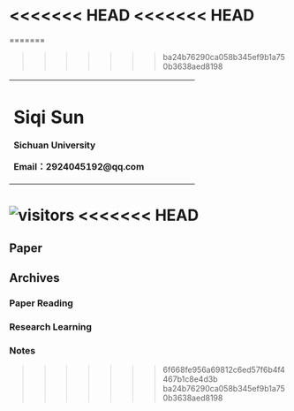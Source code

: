 <<<<<<< HEAD
<<<<<<< HEAD
=======
=======
>>>>>>> ba24b76290ca058b345ef9b1a750b3638aed8198
<table border="0">
  <tr>
    <td width="75%">
      <h1>Siqi Sun</h1>
      <p><b>Sichuan University</b></p>
      <p><b>Email：2924045192@qq.com</b></p>
    </td>
  </tr>
</table>

<!-- ![Github Stats](https://github-readme-stats.vercel.app/api?username=sunsiqi26&show_icons=true&theme=dark&count_private=true)
![Most Used Languages](https://github-readme-stats.vercel.app/api/top-langs/?username=sunsiqi26&theme=dark&layout=compact) -->
![visitors](https://visitor-badge.glitch.me/badge?page_id=sunsiqi26.sunsiqi26&left_color=green&right_color=red)
<<<<<<< HEAD
=======
## Paper

## Archives

### Paper Reading

### Research Learning

### Notes
>>>>>>> 6f668fe956a69812c6ed57f6b4f4467b1c8e4d3b
>>>>>>> ba24b76290ca058b345ef9b1a750b3638aed8198
